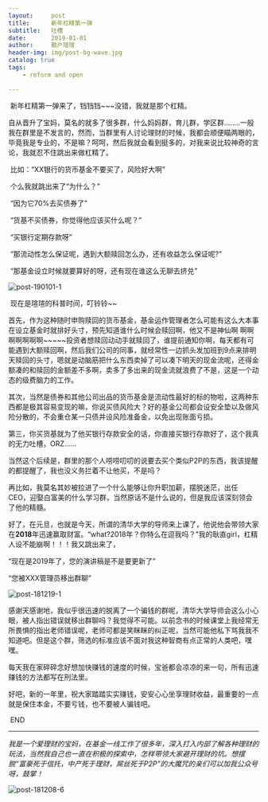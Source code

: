 ```yaml
---
layout:     post
title:      新年杠精第一弹
subtitle:   吐槽
date:       2019-01-01
author:     散户瑄瑄
header-img: img/post-bg-wave.jpg
catalog: true
tags:
    - reform and open

---
```




​        新年杠精第一弹来了，铛铛铛~~~没错，我就是那个杠精。

​		自从晋升了宝妈，莫名的就多了很多群，什么妈妈群，育儿群，学区群........一般我在群里是不发言的，然而，当群里有人讨论理财的时候，我都会顺便瞄两眼的，毕竟我是专业的，不是嘛？呵呵，然后我就会看到挺多的，对我来说比较神奇的言论，我就忍不住跳出来做杠精了。



​		比如：“XX银行的货币基金不要买了，风险好大啊” 

​		个么我就跳出来了“为什么？”

​		“因为它70%去买债券了”

​		“货基不买债券，你觉得他应该买什么呢？”

​		“买银行定期存款呀”	

​		“那流动性怎么保证呢，遇到大额赎回怎么办，还有收益怎么保证呢?”

​		“那基金设立时候就要算好的呀，还有现在谁这么无聊去挤兑”

![post-190101-1](/../../../../hughhw.github.io/img/post-190101-1.jpg)

​		现在是瑄瑄的科普时间，叮铃铃~~

​		首先，作为这种随时申购赎回的货币基金，基金运作管理者怎么可能有这么大本事在设立基金时就排好头寸，预先知道谁什么时候会赎回啊，他又不是神仙啊 啊啊啊啊啊啊啊~~~~~投资者想赎回动动手就赎回了，谁提前通知你啊，每天都有可能遇到大额赎回啊，然后我们公司的同事，就经常性一边抓头发加班到9点来排明天赎回的头寸，嗯就是动脑筋把什么东西卖掉了可以凑下明天的现金流呢，还得金额凑的和赎回的金额差不多啊，卖多了多出来的现金流就浪费了不是，这是一个动态的级费脑力的工作。

​		其次，当然是债券和其他公司出品的货币基金是流动性最好的标的物啦，这两种东西都是极其容易变现的嘛，你说买债风险大？好的基金公司都会设安全垫以及做风险分散的，不会重仓某一只债并设风险准备金，以免出现账面亏损。

​		第三，你买货基就为了他买银行存款安全的话，你直接买银行存款好了，这个我真的无力吐槽，ORZ......

​		当然这个后续是，群里的那个人唠唠叨叨的说要去买个类似P2P的东西，我该提醒的都提醒了，我也没义务拦着不让他买，不是吗？

​		再比如，我莫名其妙被拉进了一个什么能够让你升职加薪，摆脱迷茫，出任CEO，迎娶白富美的什么学习群，当然原话不是什么说的，但是我应该深刻领会了他的精髓。

好了，在元旦，也就是今天，所谓的清华大学的导师来上课了，他说他会带领大家在**2018**年迅速赢取财富。“what?2018年？你特么在逗我吗？”我的耿直girl，杠精人设不能崩啊！！！我又跳出来了，

“现在是2019年了，您的演讲稿是不是要更新了”

“您被XXX管理员移出群聊”

![post-181219-1](/../../../../hughhw.github.io/img/post-190101-2.jpg)

​		感谢天感谢地，我似乎很迅速的脱离了一个骗钱的群呢，清华大学导师会这么小心眼，被人指出错误就移出群聊吗？我觉得不可能。以前念书的时候课堂上我经常无所畏惧的指出老师错误呢，老师可都是笑眯眯的纠正呢，当然可能他私下骂我我不知道吧。但是这个群，筛选的标准应该不面对我这种智商有点正常的人类吧，嘿嘿。

​		每天我在家碎碎念好想加快赚钱的速度的时候，宝爸都会凉凉的来一句，所有迅速赚钱的方法都写在刑法里。

​		好吧，新的一年里，祝大家踏踏实实赚钱，安安心心坐享理财收益，最重要的一点就是保住本金，不要亏钱，也不要被人骗钱吧。

​                                                                                           END

------

*我是一个爱理财的宝妈，在基金一线工作了很多年，深入打入内部了解各种理财的玩法，当然我自己也一直在积极的探索中，怎样带领大家避开理财的坑。想摆脱“富豪死于信托，中产死于理财，屌丝死于P2P”的大魔咒的亲们可以加我公众号呀，鼓掌！*

![post-181208-6](/../../../../hughhw.github.io/img/post-181208-6.jpg)